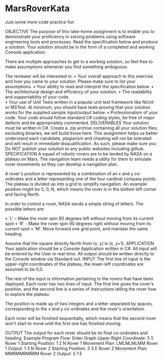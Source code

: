 # MarsRoverKata
Just some more code practice fun

OBJECTIVE
The purpose of this take-home assignment is to enable you to demonstrate your proficiency in solving problems using software engineering tools and processes. Read the specification below and produce a solution. Your solution should be in the form of a completed and working Console application.

There are multiple approaches to get to a working solution, so feel free to make assumptions whenever you find something ambiguous.

The reviewer will be interested in:
•	Your overall approach to this exercise and how you came to your solution.  Please make sure to list your assumptions.
•	Your ability to read and interpret the specification below.
•	The architectural design and efficiency of your solution.
•	The readability and supportability of your code.  
•	Your use of Unit Tests written in a popular unit test framework like NUnit or MSTest.  At minimum, you should have tests proving that your solution works for the supplied sample input/output below.
•	Professionalism of your code.  Your code should follow standard C# coding styles, be free of major defects and be appropriately commented.
DELIVERABLES
Your solution must be written in C#.  Create a .zip archive containing all your solution files; excluding binaries, we will build those here.  This assignment helps us better understand each candidate, plagiarism and cheating will not be tolerated and will result in immediate disqualification. As such, please make sure you Do NOT publish your solution to any public websites including github.
SPECIFICATION
A squad of robotic rovers are to be landed by NASA on a plateau on Mars.  The navigation team needs a utility for them to simulate rover movements so they can develop a navigation plan.

A rover's position is represented by a combination of an x and y co-ordinates and a letter
representing one of the four cardinal compass points. The plateau is divided up into a grid to
simplify navigation. An example position might be 0, 0, N, which means the rover is in the bottom
left corner and facing North.

In order to control a rover, NASA sends a simple string of letters. The possible letters are:

•	'L' – Make the rover spin 90 degrees left without moving from its current spot
•	'R' - Make the rover spin 90 degrees right without moving from its current spot
•	'M'. Move forward one grid point, and maintain the same heading.

Assume that the square directly North from (x, y) is (x, y+1).
APPLICATION
Your application should be a Console Application written in C#.  All input will be entered by the User in real-time.  All output should be written directly to the Console window via Standard out.
INPUT
The first line of input is the upper-right coordinates of the plateau, the lower-left coordinates are
assumed to be 0,0.

The rest of the input is information pertaining to the rovers that have been deployed. Each rover
has two lines of input. The first line gives the rover's position, and the second line is a series of
instructions telling the rover how to explore the plateau.

The position is made up of two integers and a letter separated by spaces, corresponding to the x
and y co-ordinates and the rover's orientation.

Each rover will be finished sequentially, which means that the second rover won't start to move
until the first one has finished moving.

OUTPUT
The output for each rover should be its final co-ordinates and heading.
Example Program Flow:
Enter Graph Upper Right Coordinate: 5 5
Rover 1 Starting Position: 1 2 N
Rover 1 Movement Plan: LMLMLMLMM
Rover 1 Output: 1 3 N
Rover 2 Starting Position: 3 3 E
Rover 2 Movement Plan: MMRMMRMRRM
Rover 2 Output: 5 1 E

